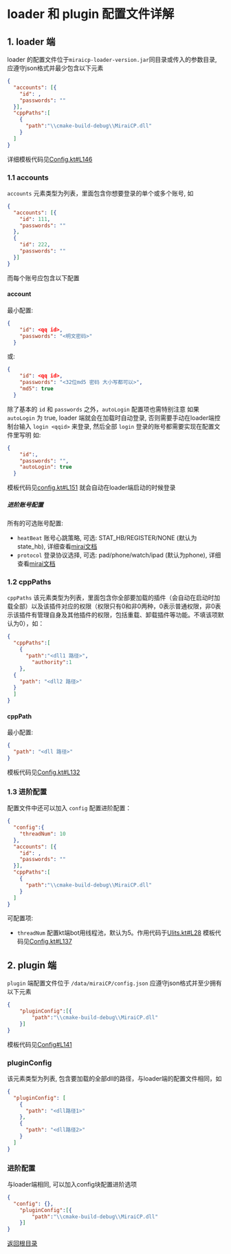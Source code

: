 # loader 和 plugin 配置文件详解

## 1. loader 端
loader 的配置文件位于`miraicp-loader-version.jar`同目录或传入的参数目录, 应遵守json格式并最少包含以下元素
```json
{
  "accounts": [{
	"id": ,
	"passwords": ""
  }],
  "cppPaths":[
	{
	  "path":"\\cmake-build-debug\\MiraiCP.dll"
	}
  ]
}
```
详细模板代码见[Config.kt#L146](https://github.com/Nambers/MiraiCP/blob/master/kotlin/shared/src/main/kotlin/Config.kt#L146)
### 1.1 accounts
`accounts` 元素类型为列表，里面包含你想要登录的单个或多个账号, 如
```json
{
  "accounts": [{
	"id": 111,
	"passwords": ""
  },
  {
	"id": 222,
	"passwords": ""
  }]
}
```
而每个账号应包含以下配置
#### account
最小配置:
```json
{
	"id": <qq id>,
	"passwords": "<明文密码>"
  }
```
或:
```json
{
	"id": <qq id>,
	"passwords": "<32位md5 密码 大小写都可以>",
  	"md5": true
  }
```
除了基本的 `id` 和 `passwords` 之外，`autoLogin` 配置项也需特别注意
如果 `autoLogin` 为 true, loader 端就会在加载时自动登录, 否则需要手动在loader端控制台输入 `login <qqid>` 来登录, 然后全部 `login` 登录的账号都需要实现在配置文件里写明
如:

```json
{
	"id":,
	"passwords": "",
  	"autoLogin": true
  }
```
模板代码见[config.kt#L151](https://github.com/Nambers/MiraiCP/blob/master/kotlin/shared/src/main/kotlin/Config.kt#L151)
就会自动在loader端启动的时候登录

##### 进阶账号配置
所有的可选账号配置:
- `heatBeat` 账号心跳策略, 可选: STAT_HB/REGISTER/NONE (默认为state_hb), 详细查看[mirai文档](https://github.com/mamoe/mirai/blob/dev/docs/Bots.md#%E5%88%87%E6%8D%A2%E5%BF%83%E8%B7%B3%E7%AD%96%E7%95%A5)
- `protocol` 登录协议选择, 可选: pad/phone/watch/ipad (默认为phone), 详细查看[mirai文档](https://github.com/mamoe/mirai/blob/dev/docs/Bots.md#%E5%88%87%E6%8D%A2%E7%99%BB%E5%BD%95%E5%8D%8F%E8%AE%AE)

### 1.2 cppPaths
`cppPaths` 该元素类型为列表，里面包含你全部要加载的插件（会自动在启动时加载全部）以及该插件对应的权限（权限只有0和非0两种，0表示普通权限，非0表示该插件有管理自身及其他插件的权限，包括重载、卸载插件等功能。不填该项默认为0），如：

```json
{
  "cppPaths":[
	{
	  "path":"<dll1 路径>",
        "authority":1
	},
  {
    "path": "<dll2 路径>"
  }
  ]
}
```
#### cppPath
最小配置:
```json
{
  "path": "<dll 路径>"
}
```
模板代码见[Config.kt#L132](https://github.com/Nambers/MiraiCP/blob/master/kotlin/shared/src/main/kotlin/Config.kt#L132)
### 1.3 进阶配置
配置文件中还可以加入 `config` 配置进阶配置：
```json
{
  "config":{
    "threadNum": 10
  },
  "accounts": [{
	"id": ,
	"passwords": ""
  }],
  "cppPaths":[
	{
	  "path":"\\cmake-build-debug\\MiraiCP.dll"
	}
  ]
}
```
可配置项:
- `threadNum` 配置kt端bot用线程池，默认为5。作用代码于[Ulits.kt#L28](https://github.com/Nambers/MiraiCP/blob/master/kotlin/shared/src/main/kotlin/Ulits.kt#L28)
模板代码见[Config.kt#L137](https://github.com/Nambers/MiraiCP/blob/master/kotlin/shared/src/main/kotlin/Config.kt#L137)
## 2. plugin 端
`plugin` 端配置文件位于 `/data/miraiCP/config.json` 应遵守json格式并至少拥有以下元素
```json
{
	"pluginConfig":[{
		"path":"\\cmake-build-debug\\MiraiCP.dll"
	}]
}
```
模板代码见[Config#L141](https://github.com/Nambers/MiraiCP/blob/master/kotlin/shared/src/main/kotlin/Config.kt#L141)
### pluginConfig
该元素类型为列表, 包含要加载的全部dll的路径，与loader端的配置文件相同，如
```json
{
  "pluginConfig": [
    {
      "path": "<dll路径1>"
    },
    {
      "path": "<dll路径2>"
    }
  ]
}
```
### 进阶配置
与loader端相同, 可以加入config块配置进阶选项
```json
{
  "config": {},
	"pluginConfig":[{
		"path":"\\cmake-build-debug\\MiraiCP.dll"
	}]
}
```

[返回根目录](.)
